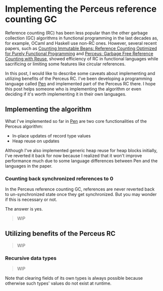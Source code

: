 # Implementing the Perceus reference counting GC

Reference counting (RC) has been less popular than the other garbage collection (GC) algorithms in functional programming in the last decades as, for example, OCaml and Haskell use non-RC ones. However, several recent papers, such as [Counting Immutable Beans: Reference Counting Optimized for Purely Functional Programming][immutable beans] and [Perceus: Garbage Free Reference Counting with Reuse][perceus], showed efficiency of RC in functional languages while sacrificing or limiting some features like circular references.

In this post, I would like to describe some caveats about implementing and utilizing benefits of the Perceus RC. I've been developing a programming language called [Pen](https://github.com/pen-lang/pen) and implemented part of the Perceus RC there. I hope this post helps someone who is implementing the algorithm or even deciding if it's worth implementing it in their own languages.

## Implementing the algorithm

What I've implemented so far in [Pen][pen] are two core functionalities of the Perceus algorithm:

- In-place updates of record type values
- Heap reuse on updates

Although I've also implemented generic heap reuse for heap blocks initially, I've reverted it back for now because I realized that it won't improve performance much due to some language differences between Pen and the languages in the paper.

### Counting back synchronized references to 0

In the Perceus reference counting GC, references are never reverted back to un-synchronized state once they get synchronized. But you may wonder if this is necessary or not.

The answer is yes.

> WIP

## Utilizing benefits of the Perceus RC

> WIP

### Recursive data types

> WIP

Note that clearing fields of its own types is always possible because otherwise such types' values do not exist at runtime.

[pen]: https://arxiv.org/abs/1908.05647
[immutable beans]: https://arxiv.org/abs/1908.05647
[perceus]: https://www.microsoft.com/en-us/research/publication/perceus-garbage-free-reference-counting-with-reuse/

